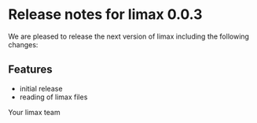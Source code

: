 # Release notes for limax 0.0.3

We are pleased to release the next version of limax including the 
following changes:

## Features
- initial release
- reading of limax files

Your limax team
